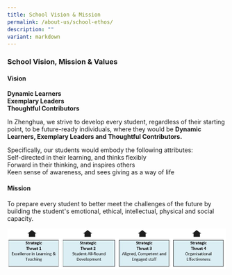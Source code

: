 ```yaml
---
title: School Vision & Mission
permalink: /about-us/school-ethos/
description: ""
variant: markdown
---
```

### School Vision, Mission &amp; Values

#### Vision
**Dynamic Learners**<br>
**Exemplary Leaders**<br>
**Thoughtful Contributors**<br>

In Zhenghua, we strive to develop every student, regardless of their starting point, to be future-ready individuals, where they would be **Dynamic Learners, Exemplary Leaders and Thoughtful Contributors.**

Specifically, our students would embody the following attributes:<br>
Self-directed in their learning, and thinks flexibly<br>
Forward in their thinking, and inspires others<br>
Keen sense of awareness, and sees giving as a way of life

#### Mission
To prepare every student to better meet the challenges of the future by building the student's emotional, ethical, intellectual, physical and social capacity.

![](/images/mission.jpg)